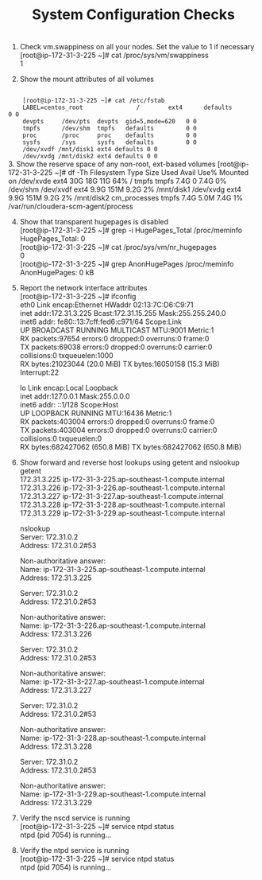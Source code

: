 # <center>System Configuration Checks 
# <center> 

1. Check vm.swappiness on all your nodes. Set the value to 1 if necessary  
[root@ip-172-31-3-225 ~]# cat /proc/sys/vm/swappiness  
1  
  
2. Show the mount attributes of all volumes  
<code>  
	[root@ip-172-31-3-225 ~]# cat /etc/fstab  
	LABEL=centos_root               /        ext4      defaults         0 0  
	devpts     /dev/pts  devpts  gid=5,mode=620   0 0  
	tmpfs      /dev/shm  tmpfs   defaults         0 0  
	proc       /proc     proc    defaults         0 0  
	sysfs      /sys      sysfs   defaults         0 0  
	/dev/xvdf /mnt/disk1 ext4 defaults 0 0  
	/dev/xvdg /mnt/disk2 ext4 defaults 0 0  
</code>  
3. Show the reserve space of any non-root, ext-based volumes  
	[root@ip-172-31-3-225 ~]# df -Th  
	Filesystem     Type   Size  Used Avail Use% Mounted on  
	/dev/xvde      ext4    30G   18G   11G  64% /  
	tmpfs          tmpfs  7.4G     0  7.4G   0% /dev/shm  
	/dev/xvdf      ext4   9.9G  151M  9.2G   2% /mnt/disk1  
	/dev/xvdg      ext4   9.9G  151M  9.2G   2% /mnt/disk2  
	cm_processes   tmpfs  7.4G  5.0M  7.4G   1% /var/run/cloudera-scm-agent/process  
  
4. Show that transparent hugepages is disabled  
	[root@ip-172-31-3-225 ~]# grep -i HugePages_Total /proc/meminfo  
	HugePages_Total:       0  
	[root@ip-172-31-3-225 ~]# cat /proc/sys/vm/nr_hugepages  
	0  
	[root@ip-172-31-3-225 ~]# grep AnonHugePages /proc/meminfo  
	AnonHugePages:         0 kB  
  
5. Report the network interface attributes  
	[root@ip-172-31-3-225 ~]# ifconfig  
	eth0      Link encap:Ethernet  HWaddr 02:13:7C:D6:C9:71  
          inet addr:172.31.3.225  Bcast:172.31.15.255  Mask:255.255.240.0  
          inet6 addr: fe80::13:7cff:fed6:c971/64 Scope:Link  
          UP BROADCAST RUNNING MULTICAST  MTU:9001  Metric:1  
          RX packets:97654 errors:0 dropped:0 overruns:0 frame:0  
          TX packets:69038 errors:0 dropped:0 overruns:0 carrier:0  
          collisions:0 txqueuelen:1000  
          RX bytes:21023044 (20.0 MiB)  TX bytes:16050158 (15.3 MiB)  
          Interrupt:22  
  
	lo        Link encap:Local Loopback  
          inet addr:127.0.0.1  Mask:255.0.0.0  
          inet6 addr: ::1/128 Scope:Host  
          UP LOOPBACK RUNNING  MTU:16436  Metric:1  
          RX packets:403004 errors:0 dropped:0 overruns:0 frame:0  
          TX packets:403004 errors:0 dropped:0 overruns:0 carrier:0  
          collisions:0 txqueuelen:0  
          RX bytes:682427062 (650.8 MiB)  TX bytes:682427062 (650.8 MiB)  
  
6. Show forward and reverse host lookups using getent and nslookup  
	getent  
	172.31.3.225    ip-172-31-3-225.ap-southeast-1.compute.internal  
	172.31.3.226    ip-172-31-3-226.ap-southeast-1.compute.internal  
	172.31.3.227    ip-172-31-3-227.ap-southeast-1.compute.internal  
	172.31.3.228    ip-172-31-3-228.ap-southeast-1.compute.internal  
	172.31.3.229    ip-172-31-3-229.ap-southeast-1.compute.internal  
	  
	nslookup  
	Server:         172.31.0.2  
	Address:        172.31.0.2#53  
  
	Non-authoritative answer:  
	Name:   ip-172-31-3-225.ap-southeast-1.compute.internal  
	Address: 172.31.3.225  
  
	Server:         172.31.0.2  
	Address:        172.31.0.2#53  
  
	Non-authoritative answer:  
	Name:   ip-172-31-3-226.ap-southeast-1.compute.internal  
	Address: 172.31.3.226  
  
	Server:         172.31.0.2  
	Address:        172.31.0.2#53  
  
	Non-authoritative answer:  
	Name:   ip-172-31-3-227.ap-southeast-1.compute.internal  
	Address: 172.31.3.227  
  
	Server:         172.31.0.2  
	Address:        172.31.0.2#53  
  
	Non-authoritative answer:  
	Name:   ip-172-31-3-228.ap-southeast-1.compute.internal  
	Address: 172.31.3.228  
  
	Server:         172.31.0.2  
	Address:        172.31.0.2#53  
  
	Non-authoritative answer:  
	Name:   ip-172-31-3-229.ap-southeast-1.compute.internal  
	Address: 172.31.3.229  
  
7. Verify the nscd service is running  
	[root@ip-172-31-3-225 ~]# service ntpd status  
	ntpd (pid  7054) is running...  
  
8. Verify the ntpd service is running  
	[root@ip-172-31-3-225 ~]# service ntpd status  
	ntpd (pid  7054) is running...  
